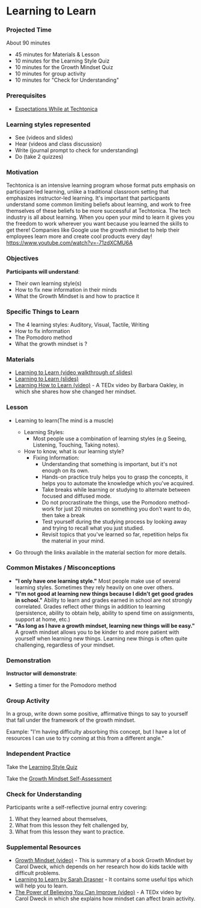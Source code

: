 # Learning to Learn

### Projected Time

About 90 minutes

- 45 minutes for Materials & Lesson
- 10 minutes for the Learning Style Quiz
- 10 minutes for the Growth Mindset Quiz
- 10 minutes for group activity
- 10 minutes for "Check for Understanding"

### Prerequisites

- [Expectations While at Techtonica](https://docs.google.com/document/d/1IWny-IXB-XDWW21l3JODwPuh1QOVBFQbii_DjvF0g00/edit?usp=sharing)

### Learning styles represented

- See (videos and slides)
- Hear (videos and class discussion)
- Write (journal prompt to check for understanding)
- Do (take 2 quizzes)

### Motivation

Techtonica is an intensive learning program whose format puts emphasis on participant-led learning, unlike a traditional classroom setting that emphasizes instructor-led learning. It's important that participants understand some common limiting beliefs about learning, and work to free themselves of these beliefs to be more successful at Techtonica.
The tech industry is all about learning. When you open your mind to learn it gives you the freedom to work wherever you want because you learned the skills to get there! Companies like Google use the growth mindset to help their employees learn more and create cool products every day!
https://www.youtube.com/watch?v=-71zdXCMU6A

### Objectives

**Participants will understand**:

- Their own learning style(s)
- How to fix new information in their minds
- What the Growth Mindset is and how to practice it

### Specific Things to Learn

- The 4 learning styles: Auditory, Visual, Tactile, Writing
- How to fix information
- The Pomodoro method
- What the growth mindset is ?

### Materials

- [Learning to Learn (video walkthrough of slides)](https://drive.google.com/open?id=1R7cp0huJu5kiIIfDsraFbtmGbINHb2Xe)
- [Learning to Learn (slides)](https://docs.google.com/presentation/d/1pMkBP32lra-O_BS6kOqj81IzLspN1UtKT64jqOXS9Kc/edit?usp=sharing)
- [Learning How to Learn (video)](https://www.youtube.com/watch?v=O96fE1E-rf8) - A TEDx video by Barbara Oakley, in which she shares how she changed her mindset.

### Lesson

- Learning to learn(The mind is a muscle)

  - Learning Styles:
    - Most people use a combination of learning styles (e.g Seeing, Listening, Touching, Taking notes).
  - How to know, what is our learning style?
    - Fixing Information:
      - Understanding that something is important, but it's not enough on its own.
      - Hands-on practice truly helps you to grasp the concepts, it helps you to automate the knowledge which you've acquired.
      - Take breaks while learning or studying to alternate between focused and diffused mode.
      - Do not procrastinate the things, use the Pomodoro method- work for just 20 minutes on something you don’t want to do, then take a break
      - Test yourself during the studying process by looking away and trying to recall what you just studied.
      - Revisit topics that you've learned so far, repetition helps fix the material in your mind.

- Go through the links available in the material section for more details.

### Common Mistakes / Misconceptions

- **"I only have one learning style."** Most people make use of several learning styles. Sometimes they rely heavily on one over others.
- **"I'm not good at learning new things because I didn't get good grades in school."** Ability to learn and grades earned in school are not strongly correlated. Grades reflect other things in addition to learning (persistence, ability to obtain help, ability to spend time on assignments, support at home, etc.)
- **"As long as I have a growth mindset, learning new things will be easy."** A growth mindset allows you to be kinder to and more patient with yourself when learning new things. Learning new things is often quite challenging, regardless of your mindset.

### Demonstration

**Instructor will demonstrate**:

- Setting a timer for the Pomodoro method

### Group Activity

In a group, write down some positive, affirmative things to say to yourself that fall under the framework of the growth mindset.

Example: "I'm having difficulty absorbing this concept, but I have a lot of resources I can use to try coming at this from a different angle."

### Independent Practice

Take the [Learning Style Quiz](http://www.educationplanner.org/students/self-assessments/learning-styles-quiz.shtml)

Take the [Growth Mindset Self-Assessment](https://www.positivityguides.net/test-your-mindset-quiz/)

### Check for Understanding

Participants write a self-reflective journal entry covering:

1. What they learned about themselves,
2. What from this lesson they felt challenged by,
3. What from this lesson they want to practice.

### Supplemental Resources

- [Growth Mindset (video)](https://www.youtube.com/watch?v=EyIF5VUOJc0) - This is summary of a book Growth Mindset by Carol Dweck, which depends on her research how do kids tackle with difficult problems.
- [Learning to Learn by Sarah Drasner](https://css-tricks.com/learning-to-learn/) - It contains some useful tips which will help you to learn.
- [The Power of Believing You Can Improve (video)](https://www.youtube.com/watch?v=_X0mgOOSpLU) - A TEDx video by Carol Dweck in which she explains how mindset can affect brain activity.
